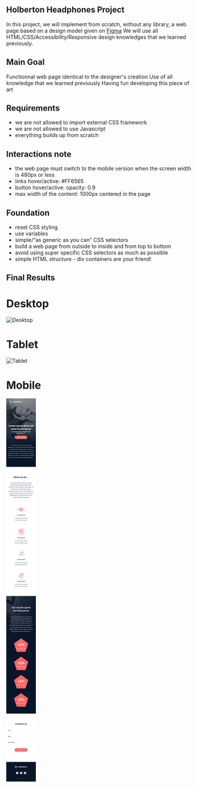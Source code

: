 ## Holberton Headphones Project

In this project, we will implement from scratch, without any library, a web page based on a design model given on [Figma](https://www.figma.com/file/gkWRcFqkwtruWZgSfnnHF0/Holberton-School---Headphone-company)
We will use all HTML/CSS/Accessibility/Responsive design knowledges that we learned previously.

## Main Goal

Functionnal web page identical to the designer's creation
Use of all knowledge that we learned previously
Having fun developing this piece of art

## Requirements

- we are not allowed to import external CSS framework
- we are not allowed to use Javascript
- everything builds up from scratch 

## Interactions note

- the web page must switch to the mobile version when the screen width is 480px or less
- links hover/active: #FF6565
- button hover/active: opacity: 0.9
- max width of the content: 1000px centered in the page

## Foundation

- reset CSS styling
- use variables
- simple/“as generic as you can” CSS selectors
- build a web page from outside to inside and from top to bottom
- avoid using super specific CSS selectors as much as possible
- simple HTML structure - div containers are your friend!

## Final Results

# Desktop
![Desktop](https://github.com/jsalmn13/holberton-headphones/blob/master/design/01_headphones_desktop.png)

# Tablet
![Tablet](https://github.com/jsalmen13/holberton-headphones/blob/master/design/01_headphones_tablet.png)  

# Mobile
![Mobile](https://github.com/jsalmen13/holberton-headphones/blob/master/design/01_headphones_mobile.png) 

